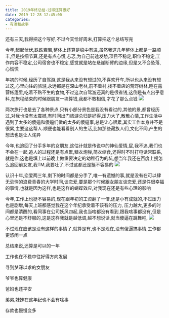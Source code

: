 ```yaml
---
title: 2019年终总结-过得还算很好
date: 2019-12-28 12:45:00
categories: 
- 有酒和故事
---
```

还有三天,我得把这个写好,不过今天恰好周末,打算把这个总结写完

今年,起起伏伏,跌跌宕宕,整体上还算是稳中有进,虽然我这几年整体上都是一路顺丰,但是按细节算,还是有点心慌,忐忑,为自己前途发愁,项目不稳定,职位不稳定,工作内容不稳定,公司宿舍也不稳定,感觉就是站在悬崖断臂的边缘,但是又不会坠落,心慌慌

年初的时候,经历了自驾游,这是我从来没有想过的,不喜欢开车,所以也从来没有想过这,心里向往的旅游,永远都是在深山老林,前不着村,找不着店的荒野树林,睡在露营帐篷里,吃着不熟不生的食物,不过这次自驾游还真的是很省钱,这倒是有点出乎意料,在旅程结束的时候跟朋友一块算钱,我都不敢相信,才花了那么点钱
![](https://blog-anthony.s3-ap-northeast-1.amazonaws.com/blog/copy_20201213152711.jpeg)

两次旅行也是去了各种景点,只有小部分景色是我没有看过的,其他的景,都曾经历过,对我也没有太震撼,有时间出门旅游总归是好得,压力大了,散散心情,工作生活中遇到了太多的傻逼和傻逼们做的太多的傻逼事,总是让心很累,其实工作本身并不是很累,主要这这帮人.顺便也能看看别人的生活,比如那些藏族人们,文化不同,产生的想法也是让人诧异

今年,也追回了分手多年的女朋友,这估计就是传说中的神仙爱情,屁,我不追,我们也不会在一起,追人的过程还是有点累,糖衣炮弹,简衣缩食,还得时不时打电话常联系,就是作,这也是填上以前晚上做重要决定的幼稚行为的坑,想当年我还在百度上搜怎么追回前女友,我TM,我要吐了,不过这都还是挺不容易的
![](https://blog-anthony.s3-ap-northeast-1.amazonaws.com/blog/copy_20201213152732.jpeg)

认识十年,恋爱两三年,剩下的时间都是分手了,唯一有遗憾的事,就是没有在可以肆无忌惮的浪费青春的大学时间,谈恋爱,要是那个时候跟女朋友谈恋爱,还是件很幸福的事情,也就是因为这样,也是这样的蝴蝶效应,对我现在还是有些心理的影响

今年,工作上也挺不容易的,现在跟年初的工资翻了一倍,还是小有成就的,不过压力也是剧增,每天上班都感觉我在这个年纪承受着不该有的压力, 压力越大,更多的时间都是清醒的,看同事在公司妖风四起,我也当啥都没有看到,跟我啥事都没有,但是心里还是不舒服的,这是这样我就是越低调,越不想说话,就当傻逼在跳舞吧,
![](https://blog-anthony.s3-ap-northeast-1.amazonaws.com/blog/copy_20201213152744.jpeg)

不过现在应该是没有这样的事情了,就算是有,也不是现在,没有傻逼搞事情,工作都更悠闲一点

总结来说,还算是可以的一年

工作也在不稳中往好得方向发展

寻到梦寐以求的女朋友

爷爷也算健康

爸妈也还平安

弟弟,妹妹在这年纪也不会有啥事

存款也慢慢变多
